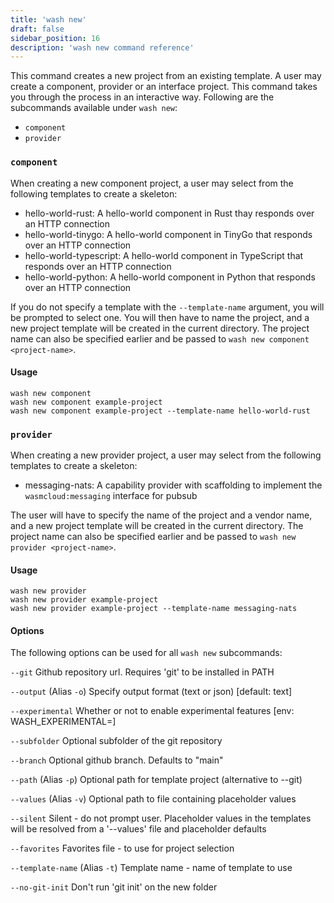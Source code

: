 ```yaml
---
title: 'wash new'
draft: false
sidebar_position: 16
description: 'wash new command reference'
---
```


This command creates a new project from an existing template. A user may create a component, provider or an interface project. This command takes you through the process in an interactive way. Following are the subcommands available under `wash new`:

- `component`
- `provider`

### `component`

When creating a new component project, a user may select from the following templates to create a skeleton:

- hello-world-rust: A hello-world component in Rust thay responds over an HTTP connection
- hello-world-tinygo: A hello-world component in TinyGo that responds over an HTTP connection
- hello-world-typescript: A hello-world component in TypeScript that responds over an HTTP connection
- hello-world-python: A hello-world component in Python that responds over an HTTP connection

If you do not specify a template with the `--template-name` argument, you will be prompted to select one. You will then have to name the project, and a new project template will be created in the current directory. The project name can also be specified earlier and be passed to `wash new component <project-name>`.

#### Usage

```shell
wash new component
wash new component example-project
wash new component example-project --template-name hello-world-rust
```

### `provider`

When creating a new provider project, a user may select from the following templates to create a skeleton:

- messaging-nats: A capability provider with scaffolding to implement the `wasmcloud:messaging` interface for pubsub

The user will have to specify the name of the project and a vendor name, and a new project template will be created in the current directory. The project name can also be specified earlier and be passed to `wash new provider <project-name>`.

#### Usage

```shell
wash new provider
wash new provider example-project
wash new provider example-project --template-name messaging-nats
```

#### Options

The following options can be used for all `wash new` subcommands:

`--git` Github repository url. Requires 'git' to be installed in PATH

`--output` (Alias `-o`) Specify output format (text or json) [default: text]

`--experimental` Whether or not to enable experimental features [env: WASH_EXPERIMENTAL=]

`--subfolder` Optional subfolder of the git repository

`--branch` Optional github branch. Defaults to "main"

`--path` (Alias `-p`) Optional path for template project (alternative to --git)

`--values` (Alias `-v`) Optional path to file containing placeholder values

`--silent` Silent - do not prompt user. Placeholder values in the templates will be resolved from a '--values' file and placeholder defaults

`--favorites` Favorites file - to use for project selection

`--template-name` (Alias `-t`) Template name - name of template to use

`--no-git-init` Don't run 'git init' on the new folder
